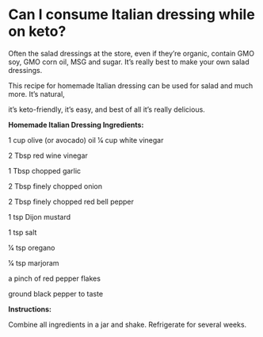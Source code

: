 # Can I consume Italian dressing while on keto?

Often the salad dressings at the store, even if they’re organic, contain GMO soy, GMO corn oil, MSG and sugar. It’s really best to make your own salad dressings.

This recipe for homemade Italian dressing can be used for salad and much more. It’s natural,

it’s keto-friendly, it’s easy, and best of all it’s really delicious.

**Homemade Italian Dressing Ingredients:**

1 cup olive (or avocado) oil 1⁄4 cup white vinegar

2 Tbsp red wine vinegar

1 Tbsp chopped garlic

2 Tbsp finely chopped onion

2 Tbsp finely chopped red bell pepper

1 tsp Dijon mustard

1 tsp salt

1⁄4 tsp oregano

1⁄4 tsp marjoram

a pinch of red pepper flakes

ground black pepper to taste

**Instructions:**

Combine all ingredients in a jar and shake. Refrigerate for several weeks.